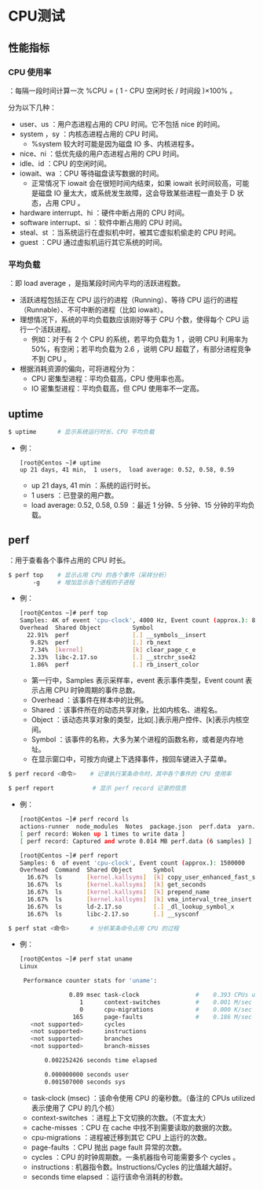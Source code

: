 # CPU测试

## 性能指标

### CPU 使用率

：每隔一段时间计算一次 %CPU = ( 1 - CPU 空闲时长 / 时间段 )×100% 。

分为以下几种：
- user、us ：用户态进程占用的 CPU 时间。它不包括 nice 的时间。
- system ，sy ：内核态进程占用的 CPU 时间。
    - %system 较大时可能是因为磁盘 IO 多、内核进程多。
- nice、ni ：低优先级的用户态进程占用的 CPU 时间。
- idle、id ：CPU 的空闲时间。
- iowait、wa ：CPU 等待磁盘读写数据的时间。
    - 正常情况下 iowait 会在很短时间内结束，如果 iowait 长时间较高，可能是磁盘 IO 量太大，或系统发生故障，这会导致某些进程一直处于 D 状态，占用 CPU 。
- hardware interrupt、hi ：硬件中断占用的 CPU 时间。
- software interrupt、si ：软件中断占用的 CPU 时间。
- steal、st ：当系统运行在虚拟机中时，被其它虚拟机偷走的 CPU 时间。
- guest ：CPU 通过虚拟机运行其它系统的时间。

### 平均负载

：即 load average ，是指某段时间内平均的活跃进程数。
- 活跃进程包括正在 CPU 运行的进程（Running）、等待 CPU 运行的进程（Runnable）、不可中断的进程（比如 iowait）。
- 理想情况下，系统的平均负载数应该刚好等于 CPU 个数，使得每个 CPU 运行一个活跃进程。
  - 例如：对于有 2 个 CPU 的系统，若平均负载为 1 ，说明 CPU 利用率为 50%，有空闲；若平均负载为 2.6 ，说明 CPU 超载了，有部分进程竞争不到 CPU 。
- 根据消耗资源的偏向，可将进程分为：
  - CPU 密集型进程：平均负载高，CPU 使用率也高。
  - IO 密集型进程：平均负载高，但 CPU 使用率不一定高。

## uptime

```sh
$ uptime      # 显示系统运行时长、CPU 平均负载
```
- 例：
    ```
    [root@Centos ~]# uptime
    up 21 days, 41 min,  1 users,  load average: 0.52, 0.58, 0.59
    ```
    - up 21 days, 41 min ：系统的运行时长。
    - 1 users ：已登录的用户数。
    - load average: 0.52, 0.58, 0.59 ：最近 1 分钟、5 分钟、15 分钟的平均负载。

## perf

：用于查看各个事件占用的 CPU 时长。

```sh
$ perf top    # 显示占用 CPU 的各个事件（采样分析）
       -g     # 增加显示各个进程的子进程
```
- 例：
    ```sh
    [root@Centos ~]# perf top
    Samples: 4K of event 'cpu-clock', 4000 Hz, Event count (approx.): 828026549 lost: 0/0 drop: 0/0
    Overhead  Shared Object         Symbol
      22.91%  perf                  [.] __symbols__insert
       9.82%  perf                  [.] rb_next
       7.34%  [kernel]              [k] clear_page_c_e
       2.33%  libc-2.17.so          [.] __strchr_sse42
       1.86%  perf                  [.] rb_insert_color
    ```
    - 第一行中，Samples 表示采样率，event 表示事件类型，Event count 表示占用 CPU 时钟周期的事件总数。
    - Overhead  ：该事件在样本中的比例。
    - Shared  ：该事件所在的动态共享对象，比如内核名、进程名。
    - Object  ：该动态共享对象的类型，比如[.]表示用户控件、[k]表示内核空间。
    - Symbol  ：该事件的名称，大多为某个进程的函数名称，或者是内存地址。
    - 在显示窗口中，可按方向键上下选择事件，按回车键进入子菜单。

```sh
$ perf record <命令>    # 记录执行某条命令时，其中各个事件的 CPU 使用率

$ perf report           # 显示 perf record 记录的信息
```
- 例：
    ```sh
    [root@Centos ~]# perf record ls
    actions-runner  node_modules  Notes  package.json  perf.data  yarn.lock
    [ perf record: Woken up 1 times to write data ]
    [ perf record: Captured and wrote 0.014 MB perf.data (6 samples) ]
    ```
    ```sh
    [root@Centos ~]# perf report
    Samples: 6  of event 'cpu-clock', Event count (approx.): 1500000
    Overhead  Command  Shared Object      Symbol
      16.67%  ls       [kernel.kallsyms]  [k] copy_user_enhanced_fast_string
      16.67%  ls       [kernel.kallsyms]  [k] get_seconds
      16.67%  ls       [kernel.kallsyms]  [k] prepend_name
      16.67%  ls       [kernel.kallsyms]  [k] vma_interval_tree_insert
      16.67%  ls       ld-2.17.so         [.] _dl_lookup_symbol_x
      16.67%  ls       libc-2.17.so       [.] __sysconf
    ```

```sh
$ perf stat <命令>      # 分析某条命令占用 CPU 的过程
```
- 例：
    ```sh
    [root@Centos ~]# perf stat uname
    Linux

     Performance counter stats for 'uname':

                  0.89 msec task-clock                #    0.393 CPUs utilized          
                     1      context-switches          #    0.001 M/sec                  
                     0      cpu-migrations            #    0.000 K/sec                  
                   165      page-faults               #    0.186 M/sec                  
       <not supported>      cycles                                                      
       <not supported>      instructions                                                
       <not supported>      branches                                                    
       <not supported>      branch-misses                                               

           0.002252426 seconds time elapsed

           0.000000000 seconds user
           0.001507000 seconds sys
    ```
    - task-clock (msec)  ：该命令使用 CPU 的毫秒数。（备注的 CPUs utilized 表示使用了 CPU 的几个核）
    - context-switches  ：进程上下文切换的次数。（不宜太大）
    - cache-misses    ：CPU 在 cache 中找不到需要读取的数据的次数。
    - cpu-migrations  ：进程被迁移到其它 CPU 上运行的次数。
    - page-faults    ：CPU 抛出 page fault 异常的次数。
    - cycles      ：CPU 的时钟周期数。一条机器指令可能需要多个 cycles 。
    - instructions    : 机器指令数。Instructions/Cycles 的比值越大越好。
    - seconds time elapsed ：运行该命令消耗的秒数。
